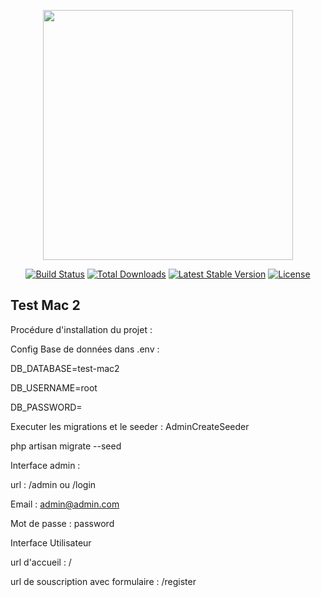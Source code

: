 <p align="center"><img src="https://res.cloudinary.com/dtfbvvkyp/image/upload/v1566331377/laravel-logolockup-cmyk-red.svg" width="400"></p>

<p align="center">
<a href="https://travis-ci.org/laravel/framework"><img src="https://travis-ci.org/laravel/framework.svg" alt="Build Status"></a>
<a href="https://packagist.org/packages/laravel/framework"><img src="https://poser.pugx.org/laravel/framework/d/total.svg" alt="Total Downloads"></a>
<a href="https://packagist.org/packages/laravel/framework"><img src="https://poser.pugx.org/laravel/framework/v/stable.svg" alt="Latest Stable Version"></a>
<a href="https://packagist.org/packages/laravel/framework"><img src="https://poser.pugx.org/laravel/framework/license.svg" alt="License"></a>
</p>

## Test Mac 2
Procédure d'installation du projet :

Config Base de données dans .env : 

DB_DATABASE=test-mac2

DB_USERNAME=root

DB_PASSWORD=

Executer les migrations et le seeder : AdminCreateSeeder

php artisan migrate --seed

Interface admin : 

url : /admin ou /login

Email : admin@admin.com

Mot de passe : password

Interface Utilisateur

url d'accueil : /

url de souscription avec formulaire : /register

 







